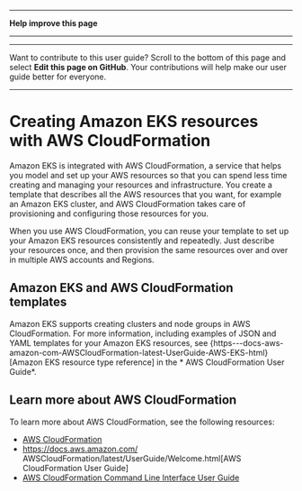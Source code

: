 --------

 **Help improve this page** 

--------

--------

Want to contribute to this user guide? Scroll to the bottom of this page and select **Edit this page on GitHub**\. Your contributions will help make our user guide better for everyone\.

--------

# Creating Amazon EKS resources with AWS CloudFormation<a name="creating-resources-with-cloudformation"></a>

Amazon EKS is integrated with AWS CloudFormation, a service that helps you model and set up your AWS resources so that you can spend less time creating and managing your resources and infrastructure\. You create a template that describes all the AWS resources that you want, for example an Amazon EKS cluster, and AWS CloudFormation takes care of provisioning and configuring those resources for you\.

When you use AWS CloudFormation, you can reuse your template to set up your Amazon EKS resources consistently and repeatedly\. Just describe your resources once, and then provision the same resources over and over in multiple AWS accounts and Regions\.

## Amazon EKS and AWS CloudFormation templates<a name="working-with-templates"></a>

Amazon EKS supports creating clusters and node groups in AWS CloudFormation\. For more information, including examples of JSON and YAML templates for your Amazon EKS resources, see \{https\-\-\-docs\-aws\-amazon\-com\-AWSCloudFormation\-latest\-UserGuide\-AWS\-EKS\-html\}\[Amazon EKS resource type reference\] in the * AWS CloudFormation User Guide*\.

## Learn more about AWS CloudFormation<a name="learn-more-cloudformation"></a>

To learn more about AWS CloudFormation, see the following resources:
+  [AWS CloudFormation](https://aws.amazon.com/cloudformation/) 
+  [https://docs\.aws\.amazon\.com/](https://docs.aws.amazon.com/) AWSCloudFormation/latest/UserGuide/Welcome\.html\[AWS CloudFormation User Guide\]
+  [AWS CloudFormation Command Line Interface User Guide](https://docs.aws.amazon.com/cloudformation-cli/latest/userguide/what-is-cloudformation-cli.html) 